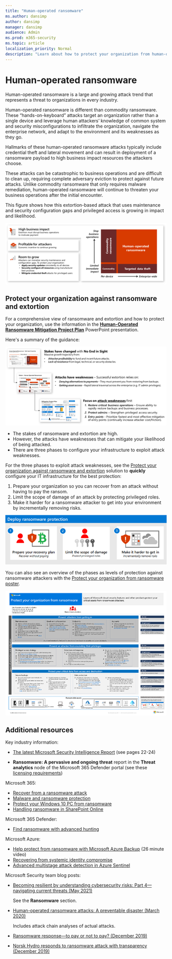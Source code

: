 ```yaml
---
title: "Human-operated ransomware"
ms.author: dansimp
author: dansimp
manager: dansimp
audience: Admin
ms.prod: m365-security
ms.topic: article
localization_priority: Normal
description: "Learn about how to protect your organization from human-operated ransomware."
---
```


# Human-operated ransomware

Human-operated ransomware is a large and growing attack trend that represents a threat to organizations in every industry.

Human-operated ransomware is different than commodity ransomware. These “hands-on-keyboard” attacks target an organization rather than a single device and leverage human attackers’ knowledge of common system and security misconfigurations to infiltrate the organization, navigate the enterprise network, and adapt to the environment and its weaknesses as they go. 

Hallmarks of these human-operated ransomware attacks typically include credential theft and lateral movement and can result in deployment of a ransomware payload to high business impact resources the attackers choose.

These attacks can be catastrophic to business operations and are difficult to clean up, requiring complete adversary eviction to protect against future attacks. Unlike commodity ransomware that only requires malware remediation, human-operated ransomware will continue to threaten your business operations after the initial encounter. 

This figure shows how this extortion-based attack that uses maintenance and security configuration gaps and privileged access is growing in impact and likelihood.

![The impact and likelihood that human-operated ransomware attacks will continue](media/human-operated-ransomware/ransomware-extortion-based-attack.png)


## Protect your organization against ransomware and extortion

For a comprehensive view of ransomware and extortion and how to protect your organization, use the information in the **[Human-Operated Ransomware Mitigation Project Plan](https://download.microsoft.com/download/7/5/1/751682ca-5aae-405b-afa0-e4832138e436/RansomwareRecommendations.pptx)** PowerPoint presentation.

Here's a summary of the guidance:

![The summary of the guidance in the Human-Operated Ransomware Mitigation Project Plan](media/human-operated-ransomware/stakes-weaknesses-plan.png)

- The stakes of ransomware and extortion are high.
- However, the attacks have weaknesses that can mitigate your likelihood of being attacked.
- There are three phases to configure your infrastructure to exploit attack weaknesses.

For the three phases to exploit attack weaknesses, see the [Protect your organization against ransomware and extortion](protect-against-ransomware.md) solution to **quickly** configure your IT infrastructure for the best protection:

1. Prepare your organization so you can recover from an attack without having to pay the ransom.
2. Limit the scope of damage of an attack by protecting privileged roles.
3. Make it harder for a ransomware attacker to get into your environment by incrementally removing risks.

[![The three phases to protecting against ransomware and extortion](media/protect-against-ransomware/protect-against-ransomware-phases.png)](protect-against-ransomware.md)

You can also see an overview of the phases as levels of protection against ransomware attackers with the [Protect your organization from ransomware
poster](https://download.microsoft.com/download/5/e/3/5e37cbff-9a7a-45b2-8b95-6d3cc5426301/protect-your-organization-from-ransomware.pdf).

[![The "Protect your organization from ransomware" poster](media/human-operated-ransomware/ransomware-poster-thumbnail.png#lightbox)](https://download.microsoft.com/download/5/e/3/5e37cbff-9a7a-45b2-8b95-6d3cc5426301/protect-your-organization-from-ransomware.pdf)

## Additional resources

Key industry information:

- [The latest Microsoft Security Intelligence Report](https://www.microsoft.com/securityinsights/) (see pages 22-24)

- **Ransomware: A pervasive and ongoing threat** report in the **Threat analytics** node of the Microsoft 365 Defender portal (see these [licensing requirements](/microsoft-365/security/defender/prerequisites#licensing-requirements))

Microsoft 365:

- [Recover from a ransomware attack](/microsoft-365/security/office-365-security/recover-from-ransomware)
- [Malware and ransomware protection](/compliance/assurance/assurance-malware-and-ransomware-protection)
- [Protect your Windows 10 PC from ransomware](https://support.microsoft.com//windows/protect-your-pc-from-ransomware-08ed68a7-939f-726c-7e84-a72ba92c01c3)
- [Handling ransomware in SharePoint Online](/sharepoint/troubleshoot/security/handling-ransomware-in-sharepoint-online)

Microsoft 365 Defender:

- [Find ransomware with advanced hunting](/microsoft-365/security/defender/advanced-hunting-find-ransomware)

Microsoft Azure:

- [Help protect from ransomware with Microsoft Azure Backup](https://www.youtube.com/watch?v=VhLOr2_1MCg) (26 minute video)
- [Recovering from systemic identity compromise](/azure/security/fundamentals/recover-from-identity-compromise)
- [Advanced multistage attack detection in Azure Sentinel](/azure/sentinel/fusion#ransomware)

Microsoft Security team blog posts:

- [Becoming resilient by understanding cybersecurity risks: Part 4—navigating current threats (May 2021)](https://www.microsoft.com/security/blog/2021/05/26/becoming-resilient-by-understanding-cybersecurity-risks-part-4-navigating-current-threats/)

  See the **Ransomware** section.

- [Human-operated ransomware attacks: A preventable disaster (March 2020)](https://www.microsoft.com/security/blog/2020/03/05/human-operated-ransomware-attacks-a-preventable-disaster/)

  Includes attack chain analyses of actual attacks.

- [Ransomware response—to pay or not to pay? (December 2019)](https://www.microsoft.com/security/blog/2019/12/16/ransomware-response-to-pay-or-not-to-pay/)
- [Norsk Hydro responds to ransomware attack with transparency (December 2019)](https://www.microsoft.com/security/blog/2019/12/17/norsk-hydro-ransomware-attack-transparency/)


